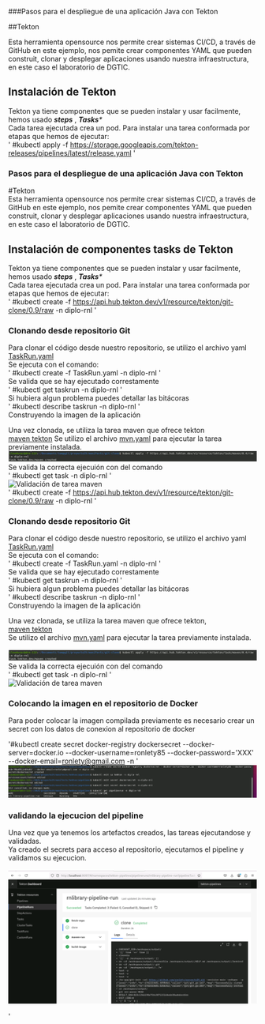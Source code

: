 ###Pasos para el despliegue de una aplicación Java con Tekton <br>

##Tekton <br>

Esta herramienta opensource nos permite crear sistemas CI/CD, a través de GitHub en este ejemplo, nos pemite crear componentes YAML que pueden construit, clonar y desplegar aplicaciones usando nuestra infraestructura, en este caso el laboratorio de DGTIC.<br>
## Instalación de  Tekton <br>
Tekton ya tiene componentes que se pueden instalar y usar facilmente, hemos usado _**steps**_ , _**Tasks***_ <br>
Cada tarea ejecutada crea un pod. Para instalar una tarea conformada por etapas que hemos de ejecutar: <br>
 ' #kubectl apply -f  https://storage.googleapis.com/tekton-releases/pipelines/latest/release.yaml ' <br>

### Pasos para el despliegue de una aplicación Java con Tekton <br>
#Tekton <br>
Esta herramienta opensource nos permite crear sistemas CI/CD, a través de GitHub en este ejemplo, nos pemite crear componentes YAML que pueden construit, clonar y desplegar aplicaciones usando nuestra infraestructura, en este caso el laboratorio de DGTIC. <br>
## Instalación de componentes tasks de Tekton <br>
Tekton ya tiene componentes que se pueden instalar y usar facilmente, hemos usado _**steps**_ , _**Tasks***_ <br>
Cada tarea ejecutada crea un pod. Para instalar una tarea conformada por etapas que hemos de ejecutar: <br>
'  #kubectl create -f https://api.hub,tekton.dev/v1/resource/tekton/git-clone/0.9/raw -n diplo-rnl ' <br>
### Clonando desde repositorio Git  <br>
Para clonar el código desde nuestro repositorio, se utilizo el archivo yaml <br>
[TaskRun.yaml](manifests/git-clone/TaskRun.yaml) <br>
Se ejecuta con el comando: <br>
' #kubectl create -f TaskRun.yaml -n diplo-rnl ' <br>
Se valida que se hay ejecutado correstamente <br>
' #kubectl get taskrun -n diplo-rnl ' <br>
Si hubiera algun problema puedes detallar las bitácoras <br>
' #kubectl describe taskrun -n diplo-rnl ' <br>
Construyendo la imagen de la aplicación <br>

Una vez clonada, se utiliza la tarea maven que ofrece tekton <br>
[maven tekton](https://hub.tekton.dev/task/maven)
Se utilizo el archivo [mvn.yaml](manifest/git-clone/mvn-yaml) para ejecutar la tarea previamente instalada.<br>
![Ejecucion de maven](resources/images/build1.jpg) <br>
Se valida la correcta ejecuión con del comando <br>
' #kubectl get task -n diplo-rnl ' <br>
![Validación de tarea maven](resources/images/build2.jpng) <br>
' #kubectl create -f https://api.hub,tekton.dev/v1/resource/tekton/git-clone/0.9/raw -n diplo-rnl ' <br>
### Clonando desde repositorio Git  <br>
Para clonar el código desde nuestro repositorio, se utilizo el archivo yaml <br>
[TaskRun.yaml](manifests/git-clone/TaskRun.yaml) <br>
Se ejecuta con el comando: <br>
' #kubectl create -f TaskRun.yaml -n diplo-rnl ' <br>
Se valida que se hay ejecutado correstamente <br>
' #kubectl get taskrun -n diplo-rnl ' <br>
Si hubiera algun problema puedes detallar las bitácoras <br>
' #kubectl describe taskrun -n diplo-rnl ' <br>
Construyendo la imagen de la aplicación <br>

Una vez clonada, se utiliza la tarea maven que ofrece tekton, <br>
[maven tekton](https://hub.tekton.dev/task/maven) <br>
Se utilizo el archivo [mvn.yaml](manifest/git-clone/mvn-yaml) para ejecutar la tarea previamente instalada. <br>
<br>
![Ejecucion de maven](resources/images/build1.jpg)
<br>
Se valida la correcta ejecuión con del comando <br>
' #kubectl get task -n diplo-rnl ' <br>
![Validación de tarea maven](resources/images/build2.jpng) <br>
### Colocando la imagen en el repositorio de Docker <br>

Para poder colocar la imagen compilada previamente es necesario crear un secret con los datos de conexion al repositorio de docker

'#kubectl create secret docker-registry dockersecret --docker-server=docker.io --docker-username=ronlety85 --docker-password='XXX' --docker-email=ronlety@gmail.com -n ' <br>
![comandosecrets](resources/secret.png) 
<br>

### validando la ejecucion del pipeline <br>
Una vez que ya tenemos los artefactos creados, las tareas ejecutandose y validadas. <br>
Ya creado el secrets para acceso al repositorio, ejecutamos el pipeline y validamos su ejecucion. <br>
<br>
![pipeline](resources/pipelinerun.png) 
<br>


'

